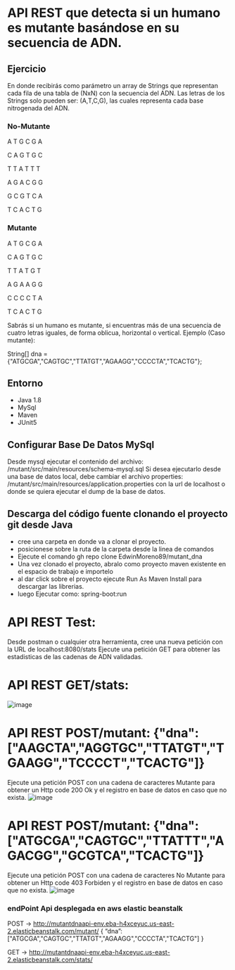 # API REST que detecta si un humano es mutante basándose en su secuencia de ADN.

## Ejercicio

En donde recibirás como parámetro un array de Strings que representan cada fila de una tabla
de (NxN) con la secuencia del ADN. Las letras de los Strings solo pueden ser: (A,T,C,G), las
cuales representa cada base nitrogenada del ADN.

### No-Mutante 
A T G C G A 

C A G T G C

T T A T T T

A G A C G G

G C G T C A

T C A C T G

### Mutante
A T G C G A

C A G T G C

T T A T G T

A G A A G G

C C C C T A

T C A C T G

Sabrás si un humano es mutante, si encuentras más de una secuencia de cuatro letras
iguales, de forma oblicua, horizontal o vertical.
Ejemplo (Caso mutante):

String[] dna = {"ATGCGA","CAGTGC","TTATGT","AGAAGG","CCCCTA","TCACTG"};

## Entorno
* Java 1.8
* MySql
* Maven
* JUnit5 

## Configurar Base De Datos MySql
Desde mysql ejecutar el contenido del archivo: /mutant/src/main/resources/schema-mysql.sql
Si desea ejecutarlo desde una base de datos local, debe cambiar el archivo properties: /mutant/src/main/resources/application.properties con la url de localhost o donde se quiera ejecutar el dump de la base de datos.

## Descarga del código fuente clonando el proyecto git desde Java

* cree una carpeta en donde va a clonar el proyecto.
* posicionese sobre la ruta de la carpeta desde la linea de comandos
* Ejecute el comando gh repo clone EdwinMoreno89/mutant_dna
* Una vez clonado el proyecto, abralo como proyecto maven existente en el espacio de trabajo e importelo
* al dar click sobre el proyecto ejecute Run As Maven Install para descargar las librerias.
* luego Ejecutar como: spring-boot:run


# API REST Test:

Desde postman o cualquier otra herramienta, cree una nueva petición con la URL de localhost:8080/stats
Ejecute una petición GET para obtener las estadisticas de las cadenas de ADN validadas.
# API REST GET/stats:
![image](https://user-images.githubusercontent.com/32916973/137903327-d1284b2a-8d82-4e2f-8a88-96efc8e4af4f.png)

# API REST POST/mutant: {"dna":["AAGCTA","AGGTGC","TTATGT","TGAAGG","TCCCCT","TCACTG"]}
Ejecute una petición POST con una cadena de caracteres Mutante para obtener un Http code 200 Ok y el registro en base de datos en caso que no exista.
![image](https://user-images.githubusercontent.com/32916973/137903482-0825d555-caa9-4592-a390-178652b23015.png)

# API REST POST/mutant: {"dna":["ATGCGA","CAGTGC","TTATTT","AGACGG","GCGTCA","TCACTG"]}
Ejecute una petición POST con una cadena de caracteres No Mutante para obtener un Http code 403 Forbiden y el registro en base de datos en caso que no exista.
![image](https://user-images.githubusercontent.com/32916973/137904006-80b12087-00c9-46f2-86f2-1c52fdf163c5.png)


### endPoint Api desplegada en aws elastic beanstalk

POST → http://mutantdnaapi-env.eba-h4xceyuc.us-east-2.elasticbeanstalk.com/mutant/
{
“dna”:["ATGCGA","CAGTGC","TTATGT","AGAAGG","CCCCTA","TCACTG"]
}

GET → http://mutantdnaapi-env.eba-h4xceyuc.us-east-2.elasticbeanstalk.com/stats/



